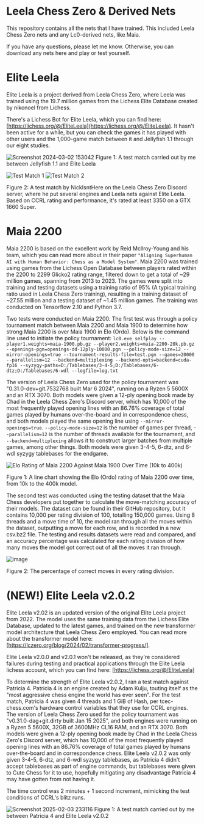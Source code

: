 # Leela Chess Zero & Derived Nets
This repository contains all the nets that I have trained. This included Leela Chess Zero nets and any Lc0-derived nets, like Maia. 

If you have any questions, please let me know. Otherwise, you can download any nets here and play or test yourself.

# Elite Leela
Elite Leela is a project derived from Leela Chess Zero, where Leela was trained using the 19.7 million games from the Lichess Elite Database created by nikonoel from Lichess.

There's a Lichess Bot for Elite Leela, which you can find here: [https://lichess.org/@/EliteLeela](https://lichess.org/@/EliteLeela). It hasn't been active for a while, but you can check the games it has played with other users and the 1,000-game match between it and Jellyfish 1.1 through our eight studies.

![Screenshot 2024-03-02 153042](https://github.com/CallOn84/LeelaNets/assets/55154899/e1f121e5-11dc-4c58-8ceb-6a105e4fbad8)
Figure 1: A test match carried out by me between Jellyfish 1.1 and Elite Leela

![Test Match 1](https://github.com/CallOn84/LeelaNets/assets/55154899/0f37e8ce-7ee7-41e2-94e6-6f9d279fcd7c)
![Test Match 2](https://github.com/CallOn84/LeelaNets/assets/55154899/af5c81e5-2556-4602-994d-262932839256)

Figure 2: A test match by NickIsntHere on the Leela Chess Zero Discord server, where he put several engines and Leela nets against Elite Leela. Based on CCRL rating and performance, it's rated at least 3350 on a GTX 1660 Super.

# Maia 2200
Maia 2200 is based on the excellent work by Reid Mcllroy-Young and his team, which you can read more about in their paper `"Aligning Superhuman AI with Human Behavior: Chess as a Model System"`. Maia 2200 was trained using games from the Lichess Open Database between players rated within the 2200 to 2299 Glicko2 rating range, filtered down to get a total of ~29 million games, spanning from 2013 to 2023. The games were split into training and testing datasets using a training ratio of 95% (A typical training ratio used in Leela Chess Zero training), resulting in a training dataset of ~27.55 million and a testing dataset of ~1.45 million games. The training was conducted on Tensorflow 2.10 and Python 3.7.

Two tests were conducted on Maia 2200. The first test was through a policy tournament match between Maia 2200 and Maia 1900 to determine how strong Maia 2200 is over Maia 1900 in Elo (Ordo). Below is the command line used to initiate the policy tournament:
`lc0.exe selfplay --player1.weights=maia-1900.pb.gz --player2.weights=maia-2200-20k.pb.gz --openings-pgn=openings-dd-12ply-10000.pgn --policy-mode-size=12 --mirror-openings=true --tournament-results-file=test.pgn --games=20000 --parallelism=12 --backend=multiplexing --backend-opts=backend=cuda-fp16 --syzygy-paths=D:/Tablebases/3-4-5;D:/Tablebases/6-dtz;D:/Tablebases/6-wdl --logfile=log.txt`

The version of Leela Chess Zero used for the policy tournament was "0.31.0-dev+git.7532768 built Mar 6 2024", running on a Ryzen 5 5600X and an RTX 3070. Both models were given a 12-ply opening book made by Chad in the Leela Chess Zero's Discord server, which has 10,000 of the most frequently played opening lines with an 86.76% coverage of total games played by humans over-the-board and in correspondence chess, and both models played the same opening line using `--mirror-openings=true`. `--policy-mode-size=12` is the number of games per thread, -`-parallelism=12` is the number of threads available for the tournament, and `--backend=multiplexing` allows it to construct larger batches from multiple games, among other things. Both models were given 3-4-5, 6-dtz, and 6-wdl syzygy tablebases for the endgame.

![Elo Rating of Maia 2200 Against Maia 1900 Over Time (10k to 400k)](https://github.com/CallOn84/LeelaNets/assets/55154899/1eb455b0-c6e5-4356-842b-7c5179b8a210)

Figure 1: A line chart showing the Elo (Ordo) rating of Maia 2200 over time, from 10k to the 400k model.

The second test was conducted using the testing dataset that the Maia Chess developers put together to calculate the move-matching accuracy of their models. The dataset can be found in their GitHub repository, but it contains 10,000 per rating division of 100, totalling 150,000 games. Using 8 threads and a move time of 10, the model ran through all the moves within the dataset, outputting a move for each row, and is recorded in a new csv.bz2 file. The testing and results datasets were read and compared, and an accuracy percentage was calculated for each rating division of how many moves the model got correct out of all the moves it ran through.

![image](https://github.com/CallOn84/LeelaNets/assets/55154899/41c240b2-9cfe-4f9f-b47e-e5580b5bbb8f)

Figure 2: The percentage of correct moves in every rating division.

# (NEW!) Elite Leela v2.0.2
Elite Leela v2.02 is an updated version of the original Elite Leela project from 2022. The model uses the same training data from the Lichess Elite Database, updated to the latest games, and trained on the new transformer model architecture that Leela Chess Zero employed. You can read more about the transformer model here: [https://lczero.org/blog/2024/02/transformer-progress/].

Elite Leela v2.0.0 and v2.0.1 won't be released, as they're considered failures during testing and practical applications through the Elite Leela lichess account, which you can find here: [https://lichess.org/@/EliteLeela]

To determine the strength of Elite Leela v2.0.2, I ran a test match against Patricia 4. Patricia 4 is an engine created by Adam Kulju, touting itself as the "most aggressive chess engine the world has ever seen". For the test match, Patricia 4 was given 4 threads and 1 GiB of Hash, per tcec-chess.com's hardware control variables that they use for CCRL engines. The version of Leela Chess Zero used for the policy tournament was "v0.31.0-dag+git.dirty built Jan 15 2025", and both engines were running on a Ryzen 5 5600X, 32GB of 3600MHz CL16 RAM, and an RTX 3070. Both models were given a 12-ply opening book made by Chad in the Leela Chess Zero's Discord server, which has 10,000 of the most frequently played opening lines with an 86.76% coverage of total games played by humans over-the-board and in correspondence chess. Elite Leela v2.0.2 was only given 3-4-5, 6-dtz, and 6-wdl syzygy tablebases, as Patricia 4 didn't accept tablebases as part of engine commands, but tablebases were given to Cute Chess for it to use, hopefully mitigating any disadvantage Patricia 4 may have gotten from not having it.

The time control was 2 minutes + 1 second increment, mimicking the test conditions of CCRL's blitz runs. 

![Screenshot 2025-02-03 233116](https://github.com/user-attachments/assets/ed9b7e94-e3fc-4473-ae2b-c8d9f1926503)
Figure 1: A test match carried out by me between Patricia 4 and Elite Leela v2.0.2
